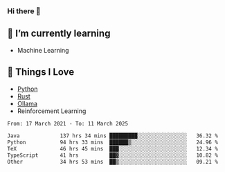### Hi there 👋
<!-- ## About Me -->

## 🌱 I’m currently learning
- Machine Learning

## 🥰 Things I Love
- [Python](https://www.python.org/) 
- [Rust](https://www.rust-lang.org/)
- [Ollama](https://ollama.com)
- Reinforcement Learning

<!--START_SECTION:waka-->

```txt
From: 17 March 2021 - To: 11 March 2025

Java             137 hrs 34 mins █████████░░░░░░░░░░░░░░░░   36.32 %
Python           94 hrs 33 mins  ██████▒░░░░░░░░░░░░░░░░░░   24.96 %
TeX              46 hrs 45 mins  ███░░░░░░░░░░░░░░░░░░░░░░   12.34 %
TypeScript       41 hrs          ██▓░░░░░░░░░░░░░░░░░░░░░░   10.82 %
Other            34 hrs 53 mins  ██▒░░░░░░░░░░░░░░░░░░░░░░   09.21 %
```

<!--END_SECTION:waka-->

<!--
**CharlesC03/CharlesC03** is a ✨ _special_ ✨ repository because its `README.md` (this file) appears on your GitHub profile.

Here are some ideas to get you started:

- 🔭 I’m currently working on ...
- 🌱 I’m currently learning ...
- 👯 I’m looking to collaborate on ...
- 🤔 I’m looking for help with ...
- 💬 Ask me about ...
- 📫 How to reach me: ...
- 😄 Pronouns: ...
- ⚡ Fun fact: ...
-->
